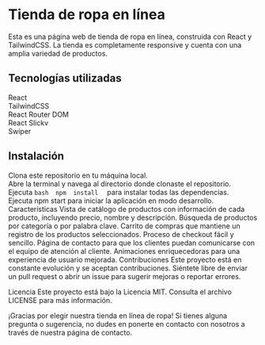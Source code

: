 # Tienda de ropa en línea
Esta es una página web de tienda de ropa en línea, construida con React y TailwindCSS. La tienda es completamente responsive y cuenta con una amplia variedad de productos.

## Tecnologías utilizadas
React </br>
TailwindCSS </br>
React Router DOM </br>
React Slickv </br>
Swiper </br>

## Instalación
Clona este repositorio en tu máquina local. </br>
Abre la terminal y navega al directorio donde clonaste el repositorio. </br>
Ejecuta ```bash 
    npm  install 
        ``` para instalar todas las dependencias. </br>
Ejecuta npm start para iniciar la aplicación en modo desarrollo.
Características
Vista de catálogo de productos con información de cada producto, incluyendo precio, nombre y descripción.
Búsqueda de productos por categoría o por palabra clave.
Carrito de compras que mantiene un registro de los productos seleccionados.
Proceso de checkout fácil y sencillo.
Página de contacto para que los clientes puedan comunicarse con el equipo de atención al cliente.
Animaciones enriquecedoras para una experiencia de usuario mejorada.
Contribuciones
Este proyecto está en constante evolución y se aceptan contribuciones. Siéntete libre de enviar un pull request o abrir un issue para sugerir mejoras o reportar errores.

Licencia
Este proyecto está bajo la Licencia MIT. Consulta el archivo LICENSE para más información.

¡Gracias por elegir nuestra tienda en línea de ropa! Si tienes alguna pregunta o sugerencia, no dudes en ponerte en contacto con nosotros a través de nuestra página de contacto.
